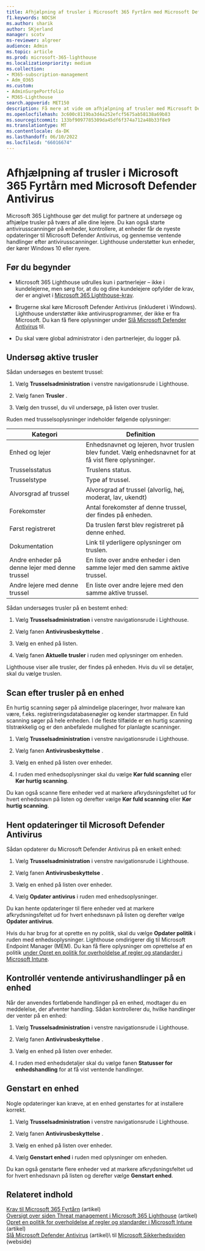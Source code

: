 ```yaml
---
title: Afhjælpning af trusler i Microsoft 365 Fyrtårn med Microsoft Defender Antivirus
f1.keywords: NOCSH
ms.author: sharik
author: SKjerland
manager: scotv
ms-reviewer: algreer
audience: Admin
ms.topic: article
ms.prod: microsoft-365-lighthouse
ms.localizationpriority: medium
ms.collection:
- M365-subscription-management
- Adm_O365
ms.custom:
- AdminSurgePortfolio
- M365-Lighthouse
search.appverid: MET150
description: Få mere at vide om afhjælpning af trusler med Microsoft Defender Antivirus for udbydere af administrerede tjenester ved hjælp af Microsoft 365 Lighthouse.
ms.openlocfilehash: 3c600c8119ba3d4a252efcf5675ab58138a69b83
ms.sourcegitcommit: 133bf9097785309da45df6f374a712a48b33f8e9
ms.translationtype: MT
ms.contentlocale: da-DK
ms.lasthandoff: 06/10/2022
ms.locfileid: "66016674"
---
```

# <a name="mitigate-threats-in-microsoft-365-lighthouse-with-microsoft-defender-antivirus"></a>Afhjælpning af trusler i Microsoft 365 Fyrtårn med Microsoft Defender Antivirus

Microsoft 365 Lighthouse gør det muligt for partnere at undersøge og afhjælpe trusler på tværs af alle dine lejere. Du kan også starte antivirusscanninger på enheder, kontrollere, at enheder får de nyeste opdateringer til Microsoft Defender Antivirus, og gennemse ventende handlinger efter antivirusscanninger. Lighthouse understøtter kun enheder, der kører Windows 10 eller nyere.

## <a name="before-you-begin"></a>Før du begynder

- Microsoft 365 Lighthouse udrulles kun i partnerlejer – ikke i kundelejerne, men sørg for, at du og dine kundelejere opfylder de krav, der er angivet i [Microsoft 365 Lighthouse-krav](m365-lighthouse-requirements.md).

- Brugerne skal køre Microsoft Defender Antivirus (inkluderet i Windows). Lighthouse understøtter ikke antivirusprogrammer, der ikke er fra Microsoft. Du kan få flere oplysninger under [Slå Microsoft Defender Antivirus](/mem/intune/user-help/turn-on-defender-windows) til.

- Du skal være global administrator i den partnerlejer, du logger på.

## <a name="investigate-active-threats"></a>Undersøg aktive trusler

Sådan undersøges en bestemt trussel:

1. Vælg **Trusselsadministration** i venstre navigationsrude i Lighthouse.

2. Vælg fanen **Trusler** .

3. Vælg den trussel, du vil undersøge, på listen over trusler.

Ruden med trusselsoplysninger indeholder følgende oplysninger:

| Kategori                                      | Definition                                                                                                   |
|-----------------------------------------------|--------------------------------------------------------------------------------------------------------------|
| Enhed og lejer                             | Enhedsnavnet og lejeren, hvor truslen blev fundet. Vælg enhedsnavnet for at få vist flere oplysninger. |
| Trusselsstatus                                 | Truslens status.                                                                                    |
| Trusselstype                                   | Type af trussel.                                                                                              |
| Alvorsgrad af trussel                               | Alvorsgrad af trussel (alvorlig, høj, moderat, lav, ukendt)                                                    |
| Forekomster                                     | Antal forekomster af denne trussel, der findes på enheden.                                                    |
| Først registreret                                | Da truslen først blev registreret på denne enhed.                                                           |
| Dokumentation                                 | Link til yderligere oplysninger om truslen.                                                             |
| Andre enheder på denne lejer med denne trussel | En liste over andre enheder i den samme lejer med den samme aktive trussel.                                      |
| Andre lejere med denne trussel                | En liste over andre lejere med den samme aktive trussel.                                                         |

Sådan undersøges trusler på en bestemt enhed:

1. Vælg **Trusselsadministration** i venstre navigationsrude i Lighthouse.

2. Vælg fanen **Antivirusbeskyttelse** .

3. Vælg en enhed på listen.

4. Vælg fanen **Aktuelle trusler** i ruden med oplysninger om enheden.

Lighthouse viser alle trusler, der findes på enheden. Hvis du vil se detaljer, skal du vælge truslen.

## <a name="scan-for-threats-on-a-device"></a>Scan efter trusler på en enhed

En hurtig scanning søger på almindelige placeringer, hvor malware kan være, f.eks. registreringsdatabasenøgler og kender startmapper. En fuld scanning søger på hele enheden. I de fleste tilfælde er en hurtig scanning tilstrækkelig og er den anbefalede mulighed for planlagte scanninger.

1. Vælg **Trusselsadministration** i venstre navigationsrude i Lighthouse.

2. Vælg fanen **Antivirusbeskyttelse** .

3. Vælg en enhed på listen over enheder.

4. I ruden med enhedsoplysninger skal du vælge **Kør fuld scanning** eller **Kør hurtig scanning**.

Du kan også scanne flere enheder ved at markere afkrydsningsfeltet ud for hvert enhedsnavn på listen og derefter vælge **Kør fuld scanning** eller **Kør hurtig scanning**.

## <a name="get-updates-for-microsoft-defender-antivirus"></a>Hent opdateringer til Microsoft Defender Antivirus

Sådan opdaterer du Microsoft Defender Antivirus på en enkelt enhed:

1. Vælg **Trusselsadministration** i venstre navigationsrude i Lighthouse.

2. Vælg fanen **Antivirusbeskyttelse** .

3. Vælg en enhed på listen over enheder.

4. Vælg **Opdater antivirus** i ruden med enhedsoplysninger.

Du kan hente opdateringer til flere enheder ved at markere afkrydsningsfeltet ud for hvert enhedsnavn på listen og derefter vælge **Opdater antivirus**.

Hvis du har brug for at oprette en ny politik, skal du vælge **Opdater politik** i ruden med enhedsoplysninger. Lighthouse omdirigerer dig til Microsoft Endpoint Manager (MEM). Du kan få flere oplysninger om oprettelse af en politik [under Opret en politik for overholdelse af regler og standarder i Microsoft Intune](/mem/intune/protect/create-compliance-policy).

## <a name="check-pending-antivirus-actions-on-a-device"></a>Kontrollér ventende antivirushandlinger på en enhed

Når der anvendes fortløbende handlinger på en enhed, modtager du en meddelelse, der afventer handling. Sådan kontrollerer du, hvilke handlinger der venter på en enhed:

1. Vælg **Trusselsadministration** i venstre navigationsrude i Lighthouse.

2. Vælg fanen **Antivirusbeskyttelse** .

3. Vælg en enhed på listen over enheder.

4. I ruden med enhedsdetaljer skal du vælge fanen **Statusser for enhedshandling** for at få vist ventende handlinger.

## <a name="restart-a-device"></a>Genstart en enhed

Nogle opdateringer kan kræve, at en enhed genstartes for at installere korrekt.

1. Vælg **Trusselsadministration** i venstre navigationsrude i Lighthouse.

2. Vælg fanen **Antivirusbeskyttelse** .

3. Vælg en enhed på listen over enheder.

4. Vælg **Genstart enhed** i ruden med oplysninger om enheden.

Du kan også genstarte flere enheder ved at markere afkrydsningsfeltet ud for hvert enhedsnavn på listen og derefter vælge **Genstart enhed**.

## <a name="related-content"></a>Relateret indhold

[Krav til Microsoft 365 Fyrtårn](m365-lighthouse-requirements.md) (artikel)\
[Oversigt over siden Threat management i Microsoft 365 Lighthouse](m365-lighthouse-threat-management-page-overview.md) (artikel)\
[Opret en politik for overholdelse af regler og standarder i Microsoft Intune](/mem/intune/protect/create-compliance-policy) (artikel)\
[Slå Microsoft Defender Antivirus](/mem/intune/user-help/turn-on-defender-windows) (artikel)\ til
[Microsoft Sikkerhedsviden](https://www.microsoft.com/wdsi/threats) (webside)
